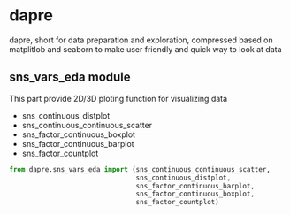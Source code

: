 # dapre

dapre, short for data preparation and exploration, compressed based on matplitlob and seaborn to make user friendly and quick way to look at data

## sns_vars_eda module

This part provide 2D/3D ploting function for visualizing data

- sns_continuous_distplot
- sns_continuous_continuous_scatter
- sns_factor_continuous_boxplot
- sns_factor_continuous_barplot
- sns_factor_countplot

```python
from dapre.sns_vars_eda import (sns_continuous_continuous_scatter,
                                sns_continuous_distplot,
                                sns_factor_continuous_barplot,
                                sns_factor_continuous_boxplot,
                                sns_factor_countplot)
```
